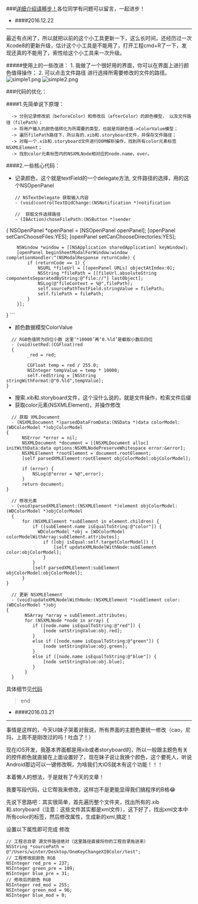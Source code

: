 ###[详细介绍请移步！](http://www.jianshu.com/p/55570716108f)各位同学有问题可以留言，一起进步！

- ####2016.12.22
***
最近有点闲了，所以就把以前的这个小工具更新一下，这么长时间，还经历过一次Xcode8的更新升级，估计这个小工具是不能用了，打开工程cmd+R了一下，发现还真的不能用了，索性给这个小工具来一次升级。

#####使用上的一些改进：
    1. 我做了一个很好用的界面，你可以在界面上进行颜色值得操作；
    2. 可以点击文件路径 进行选择所需要修改的文件的路径。
   ![simple1.png](http://upload-images.jianshu.io/upload_images/1064509-dc91e5be25dfbe2f.png?imageMogr2/auto-orient/strip%7CimageView2/2/w/1240)
   ![simple2.png](http://upload-images.jianshu.io/upload_images/1064509-1574fbc2f73b7a6a.png?imageMogr2/auto-orient/strip%7CimageView2/2/w/1240)

###代码的优化：

####1.先简单说下原理：
    
      -> 分别记录修改前（beforeColor）和修改后（afterColor）的颜色模型， 以及文件路径（filePath）；
      -> 将用户输入的颜色值转化为所需要的类型，也就是将颜色值->ColorValue模型；
      -> 遍历filePath路径下，所以有的.xib和.storyboard文件，并保存文件路径；
      -> 对每一个.xib和.storyboard文件进行DOM解析操作，找到所有color元素标签NSXMLElement；
      -> 找到color元素标签内的NSXMLNode相对应的node.name，over。

####2.一些核心代码：
  - 记录颜色，这个就是textField的一个delegate方法, 文件路径的选择，用的这个NSOpenPanel
    ```
    // NSTextDelegate 获取输入内容
    - (void)controlTextDidChange:(NSNotification *)notification

    //  获取文件选择路径
    - (IBAction)choseFilePath:(NSButton *)sender
  {
        NSOpenPanel *openPanel = [NSOpenPanel openPanel];
        [openPanel setCanChooseFiles:YES];
        [openPanel setCanChooseDirectories:YES];
    
        NSWindow *window = [[NSApplication sharedApplication] keyWindow];
        [openPanel beginSheetModalForWindow:window completionHandler:^(NSModalResponse returnCode) {
            if (returnCode == 1) {
                NSURL *fileUrl = [[openPanel URLs] objectAtIndex:0];
                NSString *filePath = [[fileUrl.absoluteString componentsSeparatedByString:@"file://"] lastObject];
                NSLog(@"fileContext = %@",filePath);
                self.sourcePathTextField.stringValue = filePath;
                self.filePath = filePath;
            }
        }];
}
    ```

  - 颜色数据模型ColorValue
  ```
    // RGB色值转为四位小数 这里‘*10000’再‘0.%ld’是截取小数后四位
    - (void)setRed:(CGFloat)red
    {
        _red = red;
      
        CGFloat temp = red / 255.0;
        NSInteger tempValue = temp * 10000;
        self.redString = [NSString stringWithFormat:@"0.%ld",tempValue];
  }
  ```
  - 搜索.xib和.storyboard文件，这个没什么说的，就是文件操作，检索文件后缀
  - 获取color元素(NSXMLElement)，并操作修改
  ```
    // 获取 XMLDocument
    - (NSXMLDocument *)parsedDataFromData:(NSData *)data colorModel:(WDColorModel *)objColorModel
  {
        NSError *error = nil;
        NSXMLDocument *document = [[NSXMLDocument alloc] initWithData:data options:NSXMLNodePreserveWhitespace error:&error];
        NSXMLElement *rootElement = document.rootElement;
        [self parsedXMLElement:rootElement objColorModel:objColorModel];
    
        if (error) {
            NSLog(@"error = %@",error);
        }
        return document;
  }

    // 修改元素
    - (void)parsedXMLElement:(NSXMLElement *)element objColorModel:(WDColorModel *)objColorModel
    {
        for (NSXMLElement *subElement in element.children) {
            if ([subElement.name isEqualToString:@"color"]) {
              WDColorModel *obj = [WDColorModel colorModelWithArray:subElement.attributes];
                if ([obj isEqual:self.targetColorModel]) {
                    [self updateXMLNodelWithNode:subElement color:objColorModel];
                }
            }
            [self parsedXMLElement:subElement objColorModel:objColorModel];
        }
  }

    // 更新 NSXMLElement
    - (void)updateXMLNodelWithNode:(NSXMLElement *)subElement color:(WDColorModel *)obj
  {
         NSArray *array = subElement.attributes;
         for (NSXMLNode *node in array) {   
            if ([node.name isEqualToString:@"red"]) {
                [node setStringValue:obj.red];
            }
            else if ([node.name isEqualToString:@"green"]) {
                [node setStringValue:obj.green];
            }
            else if ([node.name isEqualToString:@"blue"]) {
                [node setStringValue:obj.blue];
            }
         }
    }
 ```

具体细节见[代码](https://git.oschina.net/winter7/OneKeyChangeXIBColor.git)
> end



- ####2016.03.21
***

事情是这样的，今天UI妹子哭着对我说，所有界面的主题色要统一修改（cao，尼玛，上周不是刚改过的吗！吐血了！）

现在iOS开发，我基本界面都是用xib或者storyboard的，所以一般跟主题色有关的控件颜色就直接在上面设置好了，现在妹子说让我换个颜色，这个要死人，听说Android那边可以一键修改啊，为啥我们大iOS就木有这个功能！！！

本着懒人的想法，于是就有了今天的文章！

我要写段代码，让它帮我来修改，这样岂不是更能显得我们搞程序的B格😂

先说下思路吧：其实很简单，首先遍历整个文件夹，找出所有的.xib和.storyboard（注意：这些文件其实都是xml文件），这下好了，找出xml文本中所有color的标签，然后修改属性，生成新的xml,搞定！

设置以下属性即可完成 修改
```
// 工程总目录 源文件路径绝对（这里路径直接将你的工程目录拖进来）
NSString *sourcePath = @"/Users/winter/Desktop/OneKeyChangeXIBColor/test";
// 工程修改前颜色 RGB
NSInteger red_pre = 237;
NSInteger green_pre = 109;
NSInteger blue_pre = 31;
// 修改后的颜色 RGB
NSInteger red_mod = 255;
NSInteger green_mod = 96;
NSInteger blue_mod = 0;
```